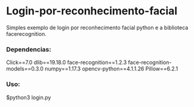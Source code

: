 # Login-por-reconhecimento-facial
Simples exemplo de login por reconhecimento facial python e a biblioteca facerecognition.

### Dependencias:

Click==7.0
dlib==19.18.0
face-recognition==1.2.3
face-recognition-models==0.3.0
numpy==1.17.3
opencv-python==4.1.1.26
Pillow==6.2.1

### Uso:

$python3 login.py
